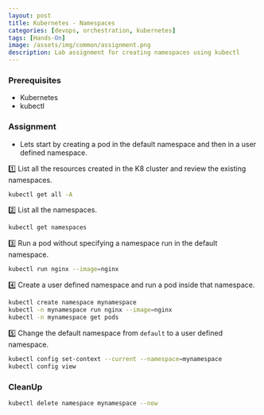 ```yaml
---
layout: post
title: Kubernetes - Namespaces
categories: [devops, orchestration, kubernetes]
tags: [Hands-On]
image: /assets/img/common/assignment.png
description: Lab assignment for creating namespaces using kubectl
---
```


### Prerequisites

- Kubernetes
- kubectl

### Assignment

- Lets start by creating a pod in the default namespace and then in a user defined namespace.

1️⃣ List all the resources created in the K8 cluster and review the existing namespaces.

```sh
kubectl get all -A
```

2️⃣ List all the namespaces.

```sh
kubectl get namespaces
```

3️⃣ Run a pod without specifying a namespace run in the default namespace.

```sh
kubectl run nginx --image=nginx
```

4️⃣ Create a user defined namespace and run a pod inside that namespace.

```sh
kubectl create namespace mynamespace
kubectl -n mynamespace run nginx --image=nginx
kubectl -n mynamespace get pods
```

5️⃣ Change the default namespace from `default` to a user defined namespace.

```sh
kubectl config set-context --current --namespace=mynamespace
kubectl config view
```
  
### CleanUp

```sh
kubectl delete namespace mynamespace --now
```
